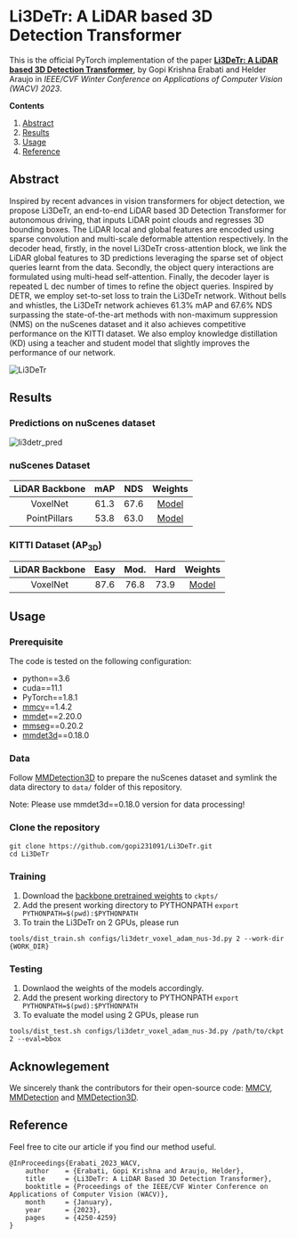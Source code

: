 # Li3DeTr: A LiDAR based 3D Detection Transformer

This is the official PyTorch implementation of the paper **[Li3DeTr: A LiDAR based 3D Detection Transformer](https://openaccess.thecvf.com/content/WACV2023/papers/Erabati_Li3DeTr_A_LiDAR_Based_3D_Detection_Transformer_WACV_2023_paper.pdf)**, by Gopi Krishna Erabati and Helder Araujo in *IEEE/CVF Winter Conference on Applications of Computer Vision (WACV) 2023*.

**Contents**
1. [Abstract](https://github.com/gopi-erabati/Li3DeTr#abstract)
2. [Results](https://github.com/gopi-erabati/Li3DeTr#results)
3. [Usage](https://github.com/gopi-erabati/Li3DeTr#usage)
4. [Reference](https://github.com/gopi-erabati/Li3DeTr#reference)


## Abstract
Inspired by recent advances in vision transformers for object detection, we propose Li3DeTr, an end-to-end LiDAR based 3D Detection Transformer for autonomous driving, that inputs LiDAR point clouds and regresses 3D bounding boxes. The LiDAR local and global features are encoded using sparse convolution and multi-scale deformable attention respectively. In the decoder head, firstly, in the novel Li3DeTr cross-attention block, we link the LiDAR global features to 3D predictions leveraging the sparse set of object queries learnt from the data. Secondly, the object query interactions are formulated using multi-head self-attention. Finally, the decoder layer is repeated L dec number of times to refine the object queries. Inspired by DETR, we employ set-to-set loss to train the Li3DeTr network. Without bells and whistles, the Li3DeTr network achieves 61.3% mAP and 67.6% NDS surpassing the state-of-the-art methods with non-maximum suppression (NMS) on the nuScenes dataset and it also achieves competitive performance on the KITTI dataset. We also employ knowledge distillation (KD) using a teacher and student model that slightly improves the performance of our network.

![Li3DeTr](https://user-images.githubusercontent.com/22390149/198293675-5cc61685-d50f-434c-8c85-a1cb94f4da6b.png)

## Results

### Predictions on nuScenes dataset

![li3detr_pred](https://user-images.githubusercontent.com/22390149/198314047-d9e8c3b1-1eb4-4a65-a73e-71eda4101156.gif)

### nuScenes Dataset

| LiDAR Backbone | mAP | NDS | Weights |
| :---------: | :----: |:----: | :------: |
| VoxelNet | 61.3 | 67.6 | [Model](https://drive.google.com/file/d/1C_aBs9uyghA26T3nFoLQMg-4L97FA-Vo/view?usp=sharing) |
| PointPillars | 53.8 | 63.0 | [Model](https://drive.google.com/file/d/1IQ8tko4LY-kgLDHb7OKdJxjdPP4IRTTG/view?usp=sharing) |

### KITTI Dataset (AP<sub>3D</sub>)

| LiDAR Backbone | Easy | Mod. | Hard | Weights |
| :---------: | :----: | :----: |:----: | :------: |
| VoxelNet | 87.6 | 76.8 | 73.9 | [Model](https://drive.google.com/file/d/1PsKu-yOY0EJJSLzgNB0IJCoPLt-jm3A_/view?usp=sharing) |

## Usage

### Prerequisite

The code is tested on the following configuration:
- python==3.6
- cuda==11.1
- PyTorch==1.8.1
- [mmcv](https://github.com/open-mmlab/mmcv)==1.4.2
- [mmdet](https://github.com/open-mmlab/mmdetection)==2.20.0
- [mmseg](https://github.com/open-mmlab/mmsegmentation)==0.20.2
- [mmdet3d](https://github.com/open-mmlab/mmdetection3d)==0.18.0

### Data
Follow [MMDetection3D](https://mmdetection3d.readthedocs.io/en/latest/data_preparation.html) to prepare the nuScenes dataset and symlink the data directory to `data/` folder of this repository.

Note: Please use mmdet3d==0.18.0 version for data processing!

### Clone the repository
```
git clone https://github.com/gopi231091/Li3DeTr.git
cd Li3DeTr
```

### Training

1. Download the [backbone pretrained weights](https://drive.google.com/drive/folders/1Ie3RdWH0jPfHkwjU5VL3OXNWSJGK1EzY?usp=sharing) to `ckpts/`
2. Add the present working directory to PYTHONPATH `export PYTHONPATH=$(pwd):$PYTHONPATH`
3. To train the Li3DeTr on 2 GPUs, please run

`tools/dist_train.sh configs/li3detr_voxel_adam_nus-3d.py 2 --work-dir {WORK_DIR}`

### Testing
1. Downlaod the weights of the models accordingly.
2. Add the present working directory to PYTHONPATH `export PYTHONPATH=$(pwd):$PYTHONPATH`
3. To evaluate the model using 2 GPUs, please run

`tools/dist_test.sh configs/li3detr_voxel_adam_nus-3d.py /path/to/ckpt 2 --eval=bbox`

## Acknowlegement
We sincerely thank the contributors for their open-source code: [MMCV](https://github.com/open-mmlab/mmcv), [MMDetection](https://github.com/open-mmlab/mmdetection) and [MMDetection3D](https://github.com/open-mmlab/mmdetection3d).

## Reference
Feel free to cite our article if you find our method useful.
```
@InProceedings{Erabati_2023_WACV,
    author    = {Erabati, Gopi Krishna and Araujo, Helder},
    title     = {Li3DeTr: A LiDAR Based 3D Detection Transformer},
    booktitle = {Proceedings of the IEEE/CVF Winter Conference on Applications of Computer Vision (WACV)},
    month     = {January},
    year      = {2023},
    pages     = {4250-4259}
}
```


